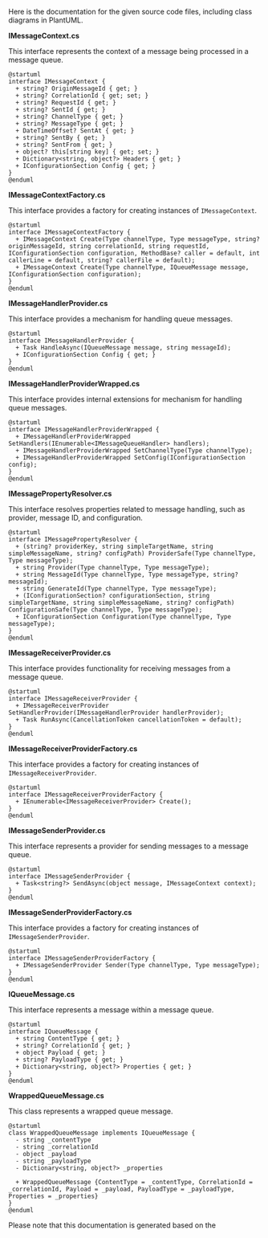 Here is the documentation for the given source code files, including class diagrams in PlantUML.

**IMessageContext.cs**

This interface represents the context of a message being processed in a message queue.

```plantuml
@startuml
interface IMessageContext {
  + string? OriginMessageId { get; }
  + string? CorrelationId { get; set; }
  + string? RequestId { get; }
  + string? SentId { get; }
  + string? ChannelType { get; }
  + string? MessageType { get; }
  + DateTimeOffset? SentAt { get; }
  + string? SentBy { get; }
  + string? SentFrom { get; }
  + object? this[string key] { get; set; }
  + Dictionary<string, object?> Headers { get; }
  + IConfigurationSection Config { get; }
}
@enduml
```

**IMessageContextFactory.cs**

This interface provides a factory for creating instances of `IMessageContext`.

```plantuml
@startuml
interface IMessageContextFactory {
  + IMessageContext Create(Type channelType, Type messageType, string? originMessageId, string correlationId, string requestId, IConfigurationSection configuration, MethodBase? caller = default, int callerLine = default, string? callerFile = default);
  + IMessageContext Create(Type channelType, IQueueMessage message, IConfigurationSection configuration);
}
@enduml
```

**IMessageHandlerProvider.cs**

This interface provides a mechanism for handling queue messages.

```plantuml
@startuml
interface IMessageHandlerProvider {
  + Task HandleAsync(IQueueMessage message, string messageId);
  + IConfigurationSection Config { get; }
}
@enduml
```

**IMessageHandlerProviderWrapped.cs**

This interface provides internal extensions for mechanism for handling queue messages.

```plantuml
@startuml
interface IMessageHandlerProviderWrapped {
  + IMessageHandlerProviderWrapped SetHandlers(IEnumerable<IMessageQueueHandler> handlers);
  + IMessageHandlerProviderWrapped SetChannelType(Type channelType);
  + IMessageHandlerProviderWrapped SetConfig(IConfigurationSection config);
}
@enduml
```

**IMessagePropertyResolver.cs**

This interface resolves properties related to message handling, such as provider, message ID, and configuration.

```plantuml
@startuml
interface IMessagePropertyResolver {
  + (string? providerKey, string simpleTargetName, string simpleMessageName, string? configPath) ProviderSafe(Type channelType, Type messageType);
  + string Provider(Type channelType, Type messageType);
  + string MessageId(Type channelType, Type messageType, string? messageId);
  + string GenerateId(Type channelType, Type messageType);
  + (IConfigurationSection? configurationSection, string simpleTargetName, string simpleMessageName, string? configPath) ConfigurationSafe(Type channelType, Type messageType);
  + IConfigurationSection Configuration(Type channelType, Type messageType);
}
@enduml
```

**IMessageReceiverProvider.cs**

This interface provides functionality for receiving messages from a message queue.

```plantuml
@startuml
interface IMessageReceiverProvider {
  + IMessageReceiverProvider SetHandlerProvider(IMessageHandlerProvider handlerProvider);
  + Task RunAsync(CancellationToken cancellationToken = default);
}
@enduml
```

**IMessageReceiverProviderFactory.cs**

This interface provides a factory for creating instances of `IMessageReceiverProvider`.

```plantuml
@startuml
interface IMessageReceiverProviderFactory {
  + IEnumerable<IMessageReceiverProvider> Create();
}
@enduml
```

**IMessageSenderProvider.cs**

This interface represents a provider for sending messages to a message queue.

```plantuml
@startuml
interface IMessageSenderProvider {
  + Task<string?> SendAsync(object message, IMessageContext context);
}
@enduml
```

**IMessageSenderProviderFactory.cs**

This interface provides a factory for creating instances of `IMessageSenderProvider`.

```plantuml
@startuml
interface IMessageSenderProviderFactory {
  + IMessageSenderProvider Sender(Type channelType, Type messageType);
}
@enduml
```

**IQueueMessage.cs**

This interface represents a message within a message queue.

```plantuml
@startuml
interface IQueueMessage {
  + string ContentType { get; }
  + string? CorrelationId { get; }
  + object Payload { get; }
  + string? PayloadType { get; }
  + Dictionary<string, object?> Properties { get; }
}
@enduml
```

**WrappedQueueMessage.cs**

This class represents a wrapped queue message.

```plantuml
@startuml
class WrappedQueueMessage implements IQueueMessage {
  - string _contentType
  - string _correlationId
  - object _payload
  - string _payloadType
  - Dictionary<string, object?> _properties
  
  + WrappedQueueMessage {ContentType = _contentType, CorrelationId = _correlationId, Payload = _payload, PayloadType = _payloadType, Properties = _properties}
}
@enduml
```

Please note that this documentation is generated based on the
